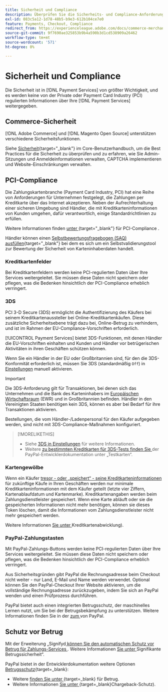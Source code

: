 ```yaml
---
title: Sicherheit und Compliance
description: Überprüfen Sie die Sicherheits- und Compliance-Anforderungen für Ihre Site.
exl-id: 083c5a12-1d78-48b5-b9e3-612b104ce7e0
feature: Payments, Checkout, Compliance
redirect_from: https://experienceleague.adobe.com/docs/commerce-merchant-services/payment-services/security.html?lang=de
source-git-commit: 9f7690ae325853b9b4a590b3d1cd538909a26462
workflow-type: tm+mt
source-wordcount: '571'
ht-degree: 0%

---
```


# Sicherheit und Compliance

Die Sicherheit ist in [!DNL Payment Services] von größter Wichtigkeit, und es werden keine von der Private oder Payment Card Industry (PCI) regulierten Informationen über Ihre [!DNL Payment Services] weitergegeben.

## Commerce-Sicherheit

[!DNL Adobe Commerce] und [!DNL Magento Open Source] unterstützen verschiedene Sicherheitsfunktionen.

Siehe [Sicherheit](https://experienceleague.adobe.com/de/docs/commerce-admin/systems/security/security){target="_blank"} im Core-Benutzerhandbuch, um die Best Practices für die Sicherheit zu überprüfen und zu erfahren, wie Sie Admin-Sitzungen und Anmeldeinformationen verwalten, CAPTCHA implementieren und Website-Einschränkungen verwalten.

## PCI-Compliance

Die Zahlungskartenbranche (Payment Card Industry, PCI) hat eine Reihe von Anforderungen für Unternehmen festgelegt, die Zahlungen per Kreditkarte über das Internet akzeptieren. Neben der Aufrechterhaltung einer sicheren Umgebung sind Händler, die mit Kreditkarteninformationen von Kunden umgehen, dafür verantwortlich, einige Standardrichtlinien zu erfüllen.

Weitere Informationen finden [ unter ](https://experienceleague.adobe.com/de/docs/commerce-admin/start/compliance/payments/compliance-pci){target="_blank"} für PCI-Compliance .

Händler können einen [Selbstbewertungsfragebogen (SAQ) ausfüllen](https://www.pcisecuritystandards.org/pci_security/completing_self_assessment){target="_blank"} bei dem es sich um ein Selbstvalidierungstool zur Bewertung der Sicherheit von Karteninhaberdaten handelt.

### Kreditkartenfelder

Bei Kreditkartenfeldern werden keine PCI-regulierten Daten über Ihre Services weitergeleitet. Sie müssen diese Daten nicht speichern oder pflegen, was die Bedenken hinsichtlich der PCI-Compliance erheblich verringert.

### 3DS

PCI 3-D Secure (3DS) ermöglicht die Authentifizierung des Käufers bei seinem Kreditkartenaussteller bei Online-Kreditkartenkäufen. Diese zusätzliche Sicherheitsebene trägt dazu bei, Online-Betrug zu verhindern, und ist im Rahmen der EU-Compliance-Vorschriften erforderlich.

[!UICONTROL Payment Services] bietet 3DS-Funktionen, mit denen Händler die EU-Vorschriften einhalten und Kunden und Händler vor betrügerischen Aktivitäten in ihren Geschäften schützen können.

Wenn Sie ein Händler in der EU oder Großbritannien sind, für den die 3DS-Konformität erforderlich ist, müssen Sie 3DS (standardmäßig `Off`) in [Einstellungen](settings.md#credit-card-fields) manuell aktivieren.

>[!IMPORTANT]
>
>Die 3DS-Anforderung gilt für Transaktionen, bei denen sich das Unternehmen und die Bank des Karteninhabers im [Europäischen Wirtschaftsraum](https://www.efta.int/eea) (EWR) und in Großbritannien befinden. Händler in den Vereinigten Staaten benötigen kein 3DS, können es aber bei Bedarf für ihre Transaktionen aktivieren.

Bestellungen, die vom Händler-/Ladenpersonal für den Käufer aufgegeben werden, sind nicht mit 3DS-Compliance-Maßnahmen konfiguriert.

>[!MORELIKETHIS]
>
> * Siehe [3DS in Einstellungen](settings.md#3ds) für weitere Informationen.
> * Weitere [ zu bestimmten Kreditkarten für 3DS-Tests finden Sie ](https://developer.paypal.com/docs/checkout/advanced/customize/3d-secure/test/) der PayPal-Entwicklerdokumentation unter „Testkarten“.

### Kartengewölbe

Wenn ein Käufer [tresor - oder „speichert“ - seine Kreditkarteninformationen](vaulting.md) für zukünftige Käufe in Ihren Geschäften werden nur minimale Kreditkarteninformationen mit dem Käufer geteilt (letzte vier Ziffern, Kartenablaufdatum und Kartenmarke). Kreditkartenangaben werden beim Zahlungsdienstleister gespeichert. Wenn eine Karte abläuft oder sie die gespeicherten Informationen nicht mehr benötigen, können sie dieses Token löschen, damit die Informationen vom Zahlungsdienstleister nicht mehr gespeichert werden.

Weitere Informationen [ Sie unter ](vaulting.md)Kreditkartenabwicklung).

### PayPal-Zahlungstasten

Mit PayPal-Zahlungs-Buttons werden keine PCI-regulierten Daten über Ihre Services weitergeleitet. Sie müssen diese Daten nicht speichern oder pflegen, was die Bedenken hinsichtlich der PCI-Compliance erheblich verringert.

Aus Sicherheitsgründen gibt PayPal die Rechnungsadresse beim Checkout nicht weiter - nur Land, E-Mail und Name werden verwendet. Optional können Sie den PayPal-Checkout Ihrer Website aktivieren, um die vollständige Rechnungsadresse zurückzugeben, indem Sie sich an PayPal wenden und einen Prüfprozess durchführen.

PayPal bietet auch einen integrierten Betrugsschutz, der maschinelles Lernen nutzt, um Sie bei der Betrugsbekämpfung zu unterstützen. Weitere Informationen finden Sie in der [ zum ](https://www.paypal.com/us/webapps/mpp/security/seller-protection) von PayPal.

## Schutz vor Betrug

Mit der Erweiterung „Signifyd[ können Sie den automatischen Schutz vor Betrug für Zahlungs-Services ](https://commercemarketplace.adobe.com/signifyd-module-connect.html). Weitere Informationen [ Sie unter ](fraud-protection.md)Signifikante Betrugssicherheit“.

PayPal bietet in der Entwicklerdokumentation weitere Optionen [Betrugsschutz](https://www.paypal.com/us/cshelp/article/what-is-fraud-protection-help1014){target=_blank}:

* Weitere [ finden Sie unter ](https://www.paypal.com/us/enterprise/fraud-protection-advanced#fraud-protection-advanced){target=_blank} für Betrug.
* Weitere Informationen [ Sie unter ](https://www.paypal.com/us/cshelp/article/what-is-chargeback-protection-help608){target=_blank}Chargeback-Schutz).
